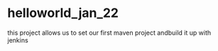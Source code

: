 # helloworld_jan_22
this project allows us to set  our first maven project andbuild it up with jenkins
